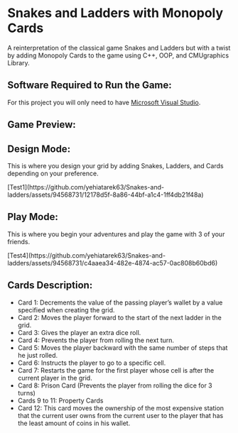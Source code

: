 # Snakes and Ladders with Monopoly Cards

A reinterpretation of the classical game Snakes and Ladders but with a twist by adding Monopoly Cards to the game using C++, OOP, and CMUgraphics Library.


## Software Required to Run the Game:

For this project you will only need to have [Microsoft Visual Studio](https://visualstudio.microsoft.com/downloads/).

## Game Preview:
<h2>Design Mode:</h2>

<p>This is where you design your grid by adding Snakes, Ladders, and Cards depending on your preference.</p>
[Test1](https://github.com/yehiatarek63/Snakes-and-ladders/assets/94568731/12178d5f-8a86-44bf-a1c4-1ff4db21f48a)


<h2>Play Mode:</h2>

<p>This is where you begin your adventures and play the game with 3 of your friends.</p>
[Test4](https://github.com/yehiatarek63/Snakes-and-ladders/assets/94568731/c4aaea34-482e-4874-ac57-0ac808b60bd6)


## Cards Description:

<ul>
  <li>Card 1: Decrements the value of the passing player’s wallet by a value specified when creating the grid.</li>
  <li>Card 2: Moves the player forward to the start of the next ladder in the grid.</li>
  <li>Card 3: Gives the player an extra dice roll.</li>
  <li>Card 4: Prevents the player from rolling the next turn.</li>
  <li>Card 5: Moves the player backward with the same number of steps that he just rolled.</li>
  <li>Card 6: Instructs the player to go to a specific cell.</li>
  <li>Card 7: Restarts the game for the first player whose cell is after the current player in the grid.</li>
  <li>Card 8: Prison Card (Prevents the player from rolling the dice for 3 turns)</li>
  <li>Cards 9 to 11: Property Cards</li>
  <li>Card 12: This card moves the ownership of the most expensive station that the current user owns from the current user to the player that has the least amount of coins in his wallet.</li>
</ul>

